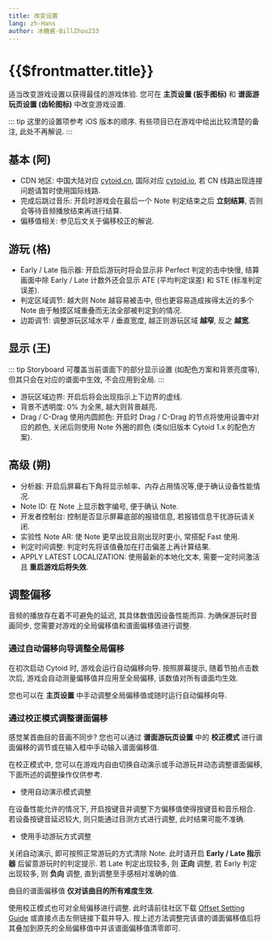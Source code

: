 ```yaml
---
title: 改变设置
lang: zh-Hans
author: 冰糖酱-BillZhou233
---
```


# {{$frontmatter.title}}

适当改变游戏设置以获得最佳的游戏体验. 您可在 __主页设置 (扳手图标)__ 和 __谱面游玩页设置 (齿轮图标)__ 中改变游戏设置.

::: tip
这里的设置项参考 iOS 版本的顺序. 有些项目已在游戏中给出比较清楚的备注, 此处不再解说.
:::

## 基本 (阿)

- CDN 地区: 中国大陆对应 [cytoid.cn](//cytoid.cn), 国际对应 [cytoid.io](//cytoid.io), 若 CN 线路出现连接问题请暂时使用国际线路.
- 完成后跳过音乐: 开启时游戏会在最后一个 Note 判定结束之后 __立刻结算__, 否则会等待音频播放结束再进行结算.
- 偏移值相关: 参见后文关于偏移校正的解说.

## 游玩 (格)

- Early / Late 指示器: 开启后游玩时将会显示非 Perfect 判定的击中快慢, 结算画面中除 Early / Late 计数外还会显示 ATE (平均判定误差) 和 STE (标准判定误差).
- 判定区域调节: 越大则 Note 越容易被击中, 但也更容易造成挨得太近的多个 Note 由于触摸区域重叠而无法全部被判定到的情况.
- 边距调节: 调整游玩区域水平 / 垂直宽度, 越正则游玩区域 __越窄__, 反之 __越宽__.

## 显示 (王)

::: tip
Storyboard 可覆盖当前谱面下的部分显示设置 (如配色方案和背景亮度等), 但其只会在对应的谱面中生效, 不会应用到全局.
:::

- 游玩区域边界: 开启后将会出现指示上下边界的虚线.
- 背景不透明度: 0% 为全黑, 越大则背景越亮.
- Drag / C-Drag 使用内圆颜色: 开启时 Drag / C-Drag 的节点将使用设置中对应的颜色, 关闭后则使用 Note 外圈的颜色 (类似旧版本 Cytoid 1.x 的配色方案).

## 高级 (朔)

- 分析器: 开启后屏幕右下角将显示帧率、内存占用情况等,便于确认设备性能情况.
- Note ID: 在 Note 上显示数字编号, 便于确认 Note.
- 开发者控制台: 控制是否显示屏幕底部的报错信息, 若报错信息干扰游玩请关闭.
- 实验性 Note AR: 使 Note 更早出现且刚出现时更小, 常搭配 Fast 使用.
- 判定时间调整: 判定时先将该值叠加在打击偏差上再计算结果.
- APPLY LATEST LOCALIZATION: 使用最新的本地化文本, 需要一定时间激活且 __重启游戏后将失效__.

## 调整偏移

音频的播放存在着不可避免的延迟, 其具体数值因设备性能而异. 为确保游玩时音画同步, 您需要对游戏的全局偏移值和谱面偏移值进行调整.

### 通过自动偏移向导调整全局偏移

在初次启动 Cytoid 时, 游戏会运行自动偏移向导. 按照屏幕提示, 随着节拍点击数次后, 游戏会自动测量偏移值并应用至全局偏移, 该数值对所有谱面均生效.

您也可以在 __主页设置__ 中手动调整全局偏移值或随时运行自动偏移向导.

### 通过校正模式调整谱面偏移

感觉某首曲目的音画不同步? 您也可以通过 __谱面游玩页设置__ 中的 __校正模式__ 进行谱面偏移的调节或在输入框中手动输入谱面偏移值.

在校正模式中, 您可以在游戏内自由切换自动演示或手动游玩并动态调整谱面偏移, 下面所述的调整操作仅供参考.

 - 使用自动演示模式调整

在设备性能允许的情况下, 开启按键音并调整下方偏移值使得按键音和音乐相合. 若设备按键音延迟较大, 则只能通过目测方式进行调整, 此时结果可能不准确.

 - 使用手动游玩方式调整

关闭自动演示, 即可按照正常游玩的方式清除 Note. 此时请开启 __Early / Late 指示器__ 后留意游玩时的判定提示. 若 Late 判定出现较多, 则 __正向__ 调整, 若 Early 判定出现较多, 则 __负向__ 调整, 直到调整至手感相对准确的值.

曲目的谱面偏移值 __仅对该曲目的所有难度生效__.

使用校正模式也可对全局偏移进行调整. 此时请前往社区下载 [Offset Setting Guide](https://cytoid.cn/levels/teages.offset_guide) 或直接点击左侧链接下载并导入. 按上述方法调整完该谱的谱面偏移值后将其叠加到原先的全局偏移值中并该谱面偏移值清零即可.